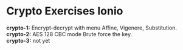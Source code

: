 # Crypto Exercises Ionio

<b>crypto-1:</b> Encrypt-decrypt with menu Affine, Vigenere, Substitution. \
<b>crypto-2:</b> AES 128 CBC mode Brute force the key. \
<b>crypto-3:</b> not yet
 
